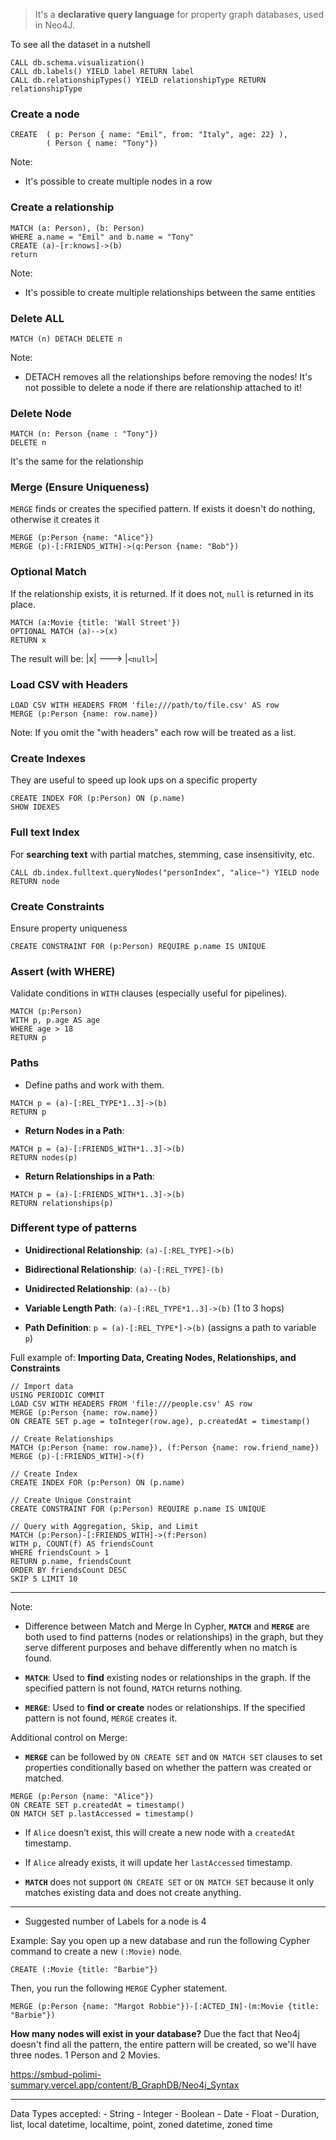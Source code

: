 >It's a **declarative query language** for property graph databases, used in Neo4J.

To see all the dataset in a nutshell 
``` Cypher
CALL db.schema.visualization()
CALL db.labels() YIELD label RETURN label
CALL db.relationshipTypes() YIELD relationshipType RETURN relationshipType
``` 

### Create a node
``` Cypher
CREATE  ( p: Person { name: "Emil", from: "Italy", age: 22} ),
		( Person { name: "Tony"})
````
Note:
- It's possible to create multiple nodes in a row

### Create a relationship

``` Cypher
MATCH (a: Person), (b: Person)
WHERE a.name = "Emil" and b.name = "Tony"
CREATE (a)-[r:knows]->(b)
return 
````
Note:
- It's possible to create multiple relationships between the same entities

### Delete ALL

``` Cypher
MATCH (n) DETACH DELETE n
````
Note:
- DETACH removes all the relationships before removing the nodes!
	It's not possible to delete a node if there are relationship attached to it!

### Delete Node

``` Cypher
MATCH (n: Person {name : "Tony"})
DELETE n
````
It's the same for the relationship

### Merge (Ensure Uniqueness)
`MERGE` finds or creates the specified pattern.
	If exists it doesn't do nothing, otherwise it creates it
	
``` cypher
MERGE (p:Person {name: "Alice"})
MERGE (p)-[:FRIENDS_WITH]->(q:Person {name: "Bob"})
```

### Optional Match 
If the relationship exists, it is returned. If it does not, `null` is returned in its place.
```cypher
MATCH (a:Movie {title: 'Wall Street'})
OPTIONAL MATCH (a)-->(x)
RETURN x
```
The result will be: |x| ---> |`<null>`|


### Load CSV with Headers
```cypher
LOAD CSV WITH HEADERS FROM 'file:///path/to/file.csv' AS row
MERGE (p:Person {name: row.name})
```
Note: If you omit the "with headers" each row will be treated as a list.

### Create Indexes
They are useful to speed up look ups on a specific property
```cypher
CREATE INDEX FOR (p:Person) ON (p.name)
SHOW IDEXES
```

### Full text Index
For **searching text** with partial matches, stemming, case insensitivity, etc.
```cypher
CALL db.index.fulltext.queryNodes("personIndex", "alice~") YIELD node RETURN node

```

### Create Constraints
Ensure property uniqueness
```cypher
CREATE CONSTRAINT FOR (p:Person) REQUIRE p.name IS UNIQUE
```

### Assert (with WHERE)
 Validate conditions in `WITH` clauses (especially useful for pipelines).
```cypher
MATCH (p:Person)
WITH p, p.age AS age
WHERE age > 18
RETURN p
```

### Paths
- Define paths and work with them.
```cypher
MATCH p = (a)-[:REL_TYPE*1..3]->(b)
RETURN p
```

- **Return Nodes in a Path**:
```cypher
MATCH p = (a)-[:FRIENDS_WITH*1..3]->(b)
RETURN nodes(p)
```

- **Return Relationships in a Path**:
```cypher
MATCH p = (a)-[:FRIENDS_WITH*1..3]->(b)
RETURN relationships(p)
```

### Different type of patterns

- **Unidirectional Relationship**: `(a)-[:REL_TYPE]->(b)`

- **Bidirectional Relationship**: `(a)-[:REL_TYPE]-(b)`

- **Unidirected Relationship**: `(a)--(b)`

- **Variable Length Path**: `(a)-[:REL_TYPE*1..3]->(b)` (1 to 3 hops)

- **Path Definition**: `p = (a)-[:REL_TYPE*]->(b)` (assigns a path to variable `p`)


Full example of: **Importing Data, Creating Nodes, Relationships, and Constraints**
```cypher
// Import data
USING PERIODIC COMMIT
LOAD CSV WITH HEADERS FROM 'file:///people.csv' AS row
MERGE (p:Person {name: row.name})
ON CREATE SET p.age = toInteger(row.age), p.createdAt = timestamp()

// Create Relationships
MATCH (p:Person {name: row.name}), (f:Person {name: row.friend_name})
MERGE (p)-[:FRIENDS_WITH]->(f)

// Create Index
CREATE INDEX FOR (p:Person) ON (p.name)

// Create Unique Constraint
CREATE CONSTRAINT FOR (p:Person) REQUIRE p.name IS UNIQUE

// Query with Aggregation, Skip, and Limit
MATCH (p:Person)-[:FRIENDS_WITH]->(f:Person)
WITH p, COUNT(f) AS friendsCount
WHERE friendsCount > 1
RETURN p.name, friendsCount
ORDER BY friendsCount DESC
SKIP 5 LIMIT 10
```

***

Note: 
- Difference between Match and Merge
	 In Cypher, **`MATCH`** and **`MERGE`** are both used to find patterns (nodes or relationships) in the graph, but they serve different purposes and behave differently when no match is found.

- **`MATCH`**: Used to **find** existing nodes or relationships in the graph. If the specified pattern is not found, `MATCH` returns nothing.
- **`MERGE`**: Used to **find or create** nodes or relationships. If the specified pattern is not found, `MERGE` creates it.

Additional control on Merge:
- **`MERGE`** can be followed by `ON CREATE SET` and `ON MATCH SET` clauses to set properties conditionally based on whether the pattern was created or matched.

```cypher
MERGE (p:Person {name: "Alice"})
ON CREATE SET p.createdAt = timestamp()
ON MATCH SET p.lastAccessed = timestamp()
```
- If `Alice` doesn’t exist, this will create a new node with a `createdAt` timestamp.
- If `Alice` already exists, it will update her `lastAccessed` timestamp.

- **`MATCH`** does not support `ON CREATE SET` or `ON MATCH SET` because it only matches existing data and does not create anything.
***
- Suggested number of Labels for a node is 4

Example:
Say you open up a new database and run the following Cypher command to create a new `(:Movie)` node.

```cypher
CREATE (:Movie {title: "Barbie"})
```

Then, you run the following `MERGE` Cypher statement.

```cypher
MERGE (p:Person {name: "Margot Robbie"})-[:ACTED_IN]-(m:Movie {title: "Barbie"})
```
**How many nodes will exist in your database?**
Due the fact that Neo4j doesn't find all the pattern, the entire pattern will be created, so we'll have three nodes.
1 Person and 2 Movies.


 https://smbud-polimi-summary.vercel.app/content/B_GraphDB/Neo4j_Syntax
***
Data Types accepted:
	- String
	- Integer
	- Boolean
	- Date
	- Float
	- Duration, list, local datetime, localtime, point, zoned datetime, zoned time
